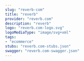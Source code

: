 ```yaml
---
slug: "reverb-com"
title: "reverb"
provider: "reverb.com"
description: "reverb"
logo: "reverb.com-logo.svg"
logoMediaType: "image/svg+xml"
tags:
- "ecommerce"
stubs: "reverb.com-stubs.json"
swagger: "reverb.com-swagger.json"
---
```

